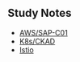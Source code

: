 ## Study Notes
- [AWS/SAP-C01](./AWS/SAP-C01/contents.md)
- [K8s/CKAD](./AWS/CKAD/contents.md)
- [Istio](./Istio/contents.md)
